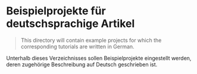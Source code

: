 Beispielprojekte für deutschsprachige Artikel
=============================================

> This directory will contain example projects for which the corresponding tutorials are written in German.

Unterhalb dieses Verzeichnisses sollen Beispielprojekte eingestellt werden, deren zugehörige Beschreibung auf Deutsch geschrieben ist.
